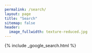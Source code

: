 ```yaml
---
permalink: /search/
layout: page
title: "Search"
sitemap: false
header:
  image_fullwidth: texture-reduced.jpg
---
```


{% include _google_search.html %}
